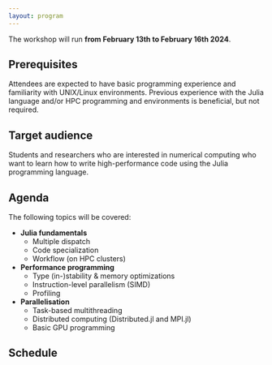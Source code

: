 ```yaml
---
layout: program
---
```


The workshop will run **from February 13th to February 16th 2024**.

## Prerequisites

Attendees are expected to have basic programming experience and familiarity with
UNIX/Linux environments.  Previous experience with the Julia language and/or HPC
programming and environments is beneficial, but not required.

## Target audience

Students and researchers who are interested in numerical computing who want to
learn how to write high-performance code using the Julia programming language.

## Agenda

The following topics will be covered:

* **Julia fundamentals**
  * Multiple dispatch
  * Code specialization
  * Workflow (on HPC clusters)
* **Performance programming**
  * Type (in-)stability & memory optimizations
  * Instruction-level parallelism (SIMD)
  * Profiling
* **Parallelisation**
  * Task-based multithreading
  * Distributed computing (Distributed.jl and MPI.jl)
  * Basic GPU programming

## Schedule
